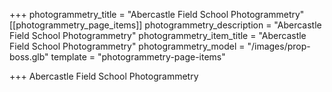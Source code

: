 +++
photogrammetry_title = "Abercastle Field School Photogrammetry"
[[photogrammetry_page_items]]
photogrammetry_description = "Abercastle Field School Photogrammetry"
photogrammetry_item_title = "Abercastle Field School Photogrammetry"
photogrammetry_model = "/images/prop-boss.glb"
template = "photogrammetry-page-items"

+++
Abercastle Field School Photogrammetry
